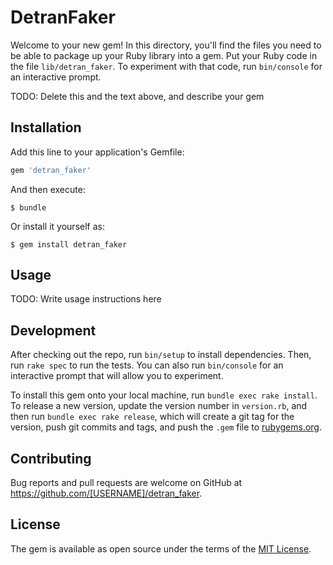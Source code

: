 # DetranFaker

Welcome to your new gem! In this directory, you'll find the files you need to be able to package up your Ruby library into a gem. Put your Ruby code in the file `lib/detran_faker`. To experiment with that code, run `bin/console` for an interactive prompt.

TODO: Delete this and the text above, and describe your gem

## Installation

Add this line to your application's Gemfile:

```ruby
gem 'detran_faker'
```

And then execute:

    $ bundle

Or install it yourself as:

    $ gem install detran_faker

## Usage

TODO: Write usage instructions here

## Development

After checking out the repo, run `bin/setup` to install dependencies. Then, run `rake spec` to run the tests. You can also run `bin/console` for an interactive prompt that will allow you to experiment.

To install this gem onto your local machine, run `bundle exec rake install`. To release a new version, update the version number in `version.rb`, and then run `bundle exec rake release`, which will create a git tag for the version, push git commits and tags, and push the `.gem` file to [rubygems.org](https://rubygems.org).

## Contributing

Bug reports and pull requests are welcome on GitHub at https://github.com/[USERNAME]/detran_faker.

## License

The gem is available as open source under the terms of the [MIT License](https://opensource.org/licenses/MIT).
